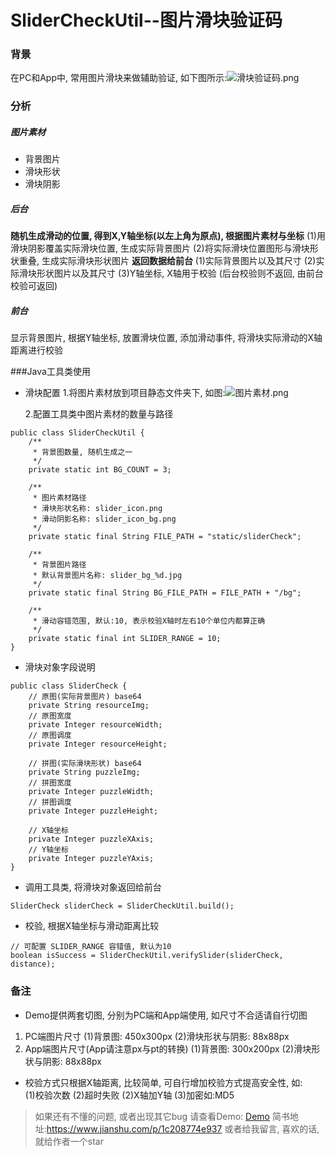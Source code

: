 # SliderCheckUtil--图片滑块验证码
### 背景
在PC和App中, 常用图片滑块来做辅助验证, 如下图所示:![滑块验证码.png](https://upload-images.jianshu.io/upload_images/1646270-29a28514f2364a50.png?imageMogr2/auto-orient/strip%7CimageView2/2/w/1240)

### 分析
##### 图片素材
- 背景图片 
- 滑块形状
- 滑块阴影
##### 后台
  **随机生成滑动的位置, 得到X,Y轴坐标(以左上角为原点), 根据图片素材与坐标**
(1)用滑块阴影覆盖实际滑块位置, 生成实际背景图片
(2)将实际滑块位置图形与滑块形状重叠, 生成实际滑块形状图片
**返回数据给前台**
(1)实际背景图片以及其尺寸
(2)实际滑块形状图片以及其尺寸
(3)Y轴坐标, X轴用于校验 (后台校验则不返回, 由前台校验可返回)
##### 前台
显示背景图片, 根据Y轴坐标, 放置滑块位置, 添加滑动事件, 将滑块实际滑动的X轴距离进行校验

###Java工具类使用
- 滑块配置
    1.将图片素材放到项目静态文件夹下, 如图:![图片素材.png](https://upload-images.jianshu.io/upload_images/1646270-bfaa5456650e2a95.png?imageMogr2/auto-orient/strip%7CimageView2/2/w/1240)

  2.配置工具类中图片素材的数量与路径
```
public class SliderCheckUtil {
    /**
     * 背景图数量, 随机生成之一
     */
    private static int BG_COUNT = 3;

    /**
     * 图片素材路径
     * 滑块形状名称: slider_icon.png
     * 滑动阴影名称: slider_icon_bg.png
     */
    private static final String FILE_PATH = "static/sliderCheck";

    /**
     * 背景图片路径
     * 默认背景图片名称: slider_bg_%d.jpg
     */
    private static final String BG_FILE_PATH = FILE_PATH + "/bg";

    /**
     * 滑动容错范围, 默认:10, 表示校验X轴时左右10个单位内都算正确
     */
    private static final int SLIDER_RANGE = 10;
}
```
- 滑块对象字段说明
```
public class SliderCheck {
    // 原图(实际背景图片) base64
    private String resourceImg;
    // 原图宽度
    private Integer resourceWidth;
    // 原图调度
    private Integer resourceHeight;

    // 拼图(实际滑块形状) base64
    private String puzzleImg;
    // 拼图宽度
    private Integer puzzleWidth;
    // 拼图调度
    private Integer puzzleHeight;

    // X轴坐标
    private Integer puzzleXAxis;
    // Y轴坐标
    private Integer puzzleYAxis;
}
```
- 调用工具类, 将滑块对象返回给前台
```
SliderCheck sliderCheck = SliderCheckUtil.build();
```

- 校验, 根据X轴坐标与滑动距离比较
```
// 可配置 SLIDER_RANGE 容错值, 默认为10
boolean isSuccess = SliderCheckUtil.verifySlider(sliderCheck, distance);
```

### 备注
- Demo提供两套切图, 分别为PC端和App端使用, 如尺寸不合适请自行切图
1. PC端图片尺寸 
  (1)背景图: 450x300px
  (2)滑块形状与阴影: 88x88px
2. App端图片尺寸(App请注意px与pt的转换)
  (1)背景图: 300x200px
  (2)滑块形状与阴影: 88x88px
- 校验方式只根据X轴距离, 比较简单, 可自行增加校验方式提高安全性, 如:  
(1)校验次数
(2)超时失败
(2)X轴加Y轴
(3)加密如:MD5

> 如果还有不懂的问题, 或者出现其它bug
请查看Demo: [Demo](https://github.com/herobin22/SliderCheckUtil)
简书地址:https://www.jianshu.com/p/1c208774e937
或者给我留言, 喜欢的话, 就给作者一个star
